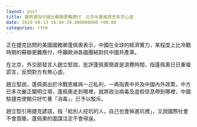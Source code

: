 ```yaml
---
layout: post
title: 蓬佩奧指中國比蘇聯更難應付　北京斥重複謊言有否心虛
date: 2020-08-13 16:44:39.000000000 +08:00
categories: rthk
---
```


正在捷克訪問的美國國務卿蓬佩奧表示，中國在全球的經濟實力，某程度上比冷戰時期的蘇聯更難應付，呼籲歐洲各國團結對抗中國共產黨。

在北京，外交部發言人趙立堅說，批評蓬佩奧簡直是浪費時間，指蓬佩奧日日重複謊言，反問對方有無心虛。

趙立堅說，蓬佩奧出於冷戰思維與一己私利，一再指責中共及中國內外政策，中方已多次嚴正闡明立場，蓬佩奧走到哪裡，就將政治病毒及虛假信息帶到哪裡，中國駐捷克使館只好忙著「消毒」，已予以駁斥。

趙立堅引用捷克諺語，指「給別人挖坑的人，自己也會掉進坑裡」，又說國際社會不會買賬，蓬佩奧的圖謀注定不會得逞。
